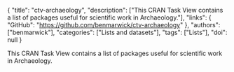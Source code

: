 {
  "title": "ctv-archaeology",
  "description": ["This CRAN Task View contains a list of packages useful for scientific work in Archaeology."],
  "links": {
    "GitHub": "https://github.com/benmarwick/ctv-archaeology"
  },
  "authors": ["benmarwick"],
  "categories": ["Lists and datasets"],
  "tags": ["Lists"],
  "doi": null
}

<!-- Generated by csv2md.R – do not edit by hand -->

This CRAN Task View contains a list of packages useful for scientific work in Archaeology.